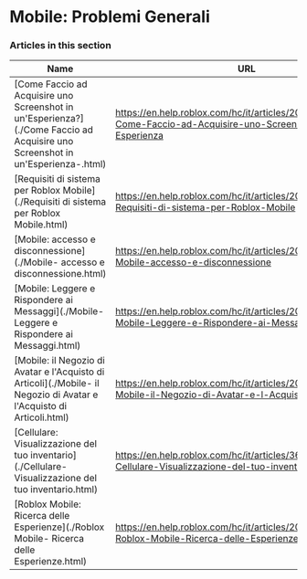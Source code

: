 # Mobile: Problemi Generali  
### Articles in this section
Name|URL
-|-
[Come Faccio ad Acquisire uno Screenshot in un'Esperienza?](./Come Faccio ad Acquisire uno Screenshot in un'Esperienza-.html) |https://en.help.roblox.com/hc/it/articles/20564017568276-Come-Faccio-ad-Acquisire-uno-Screenshot-in-un-Esperienza
[Requisiti di sistema per Roblox Mobile](./Requisiti di sistema per Roblox Mobile.html) |https://en.help.roblox.com/hc/it/articles/203625474-Requisiti-di-sistema-per-Roblox-Mobile
[Mobile: accesso e disconnessione](./Mobile- accesso e disconnessione.html) |https://en.help.roblox.com/hc/it/articles/203313450-Mobile-accesso-e-disconnessione
[Mobile: Leggere e Rispondere ai Messaggi](./Mobile- Leggere e Rispondere ai Messaggi.html) |https://en.help.roblox.com/hc/it/articles/203313550-Mobile-Leggere-e-Rispondere-ai-Messaggi
[Mobile: il Negozio di Avatar e l'Acquisto di Articoli](./Mobile- il Negozio di Avatar e l'Acquisto di Articoli.html) |https://en.help.roblox.com/hc/it/articles/203313500-Mobile-il-Negozio-di-Avatar-e-l-Acquisto-di-Articoli
[Cellulare: Visualizzazione del tuo inventario](./Cellulare- Visualizzazione del tuo inventario.html) |https://en.help.roblox.com/hc/it/articles/360000344426-Cellulare-Visualizzazione-del-tuo-inventario
[Roblox Mobile: Ricerca delle Esperienze](./Roblox Mobile- Ricerca delle Esperienze.html) |https://en.help.roblox.com/hc/it/articles/203313460-Roblox-Mobile-Ricerca-delle-Esperienze